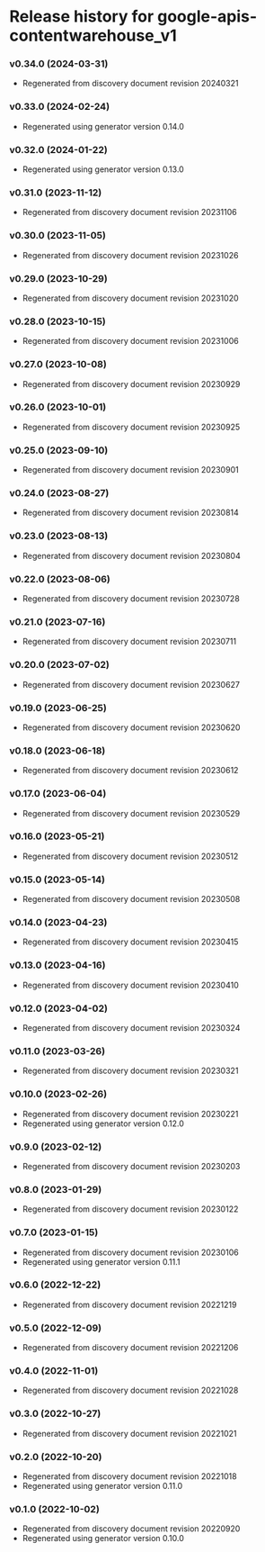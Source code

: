 # Release history for google-apis-contentwarehouse_v1

### v0.34.0 (2024-03-31)

* Regenerated from discovery document revision 20240321

### v0.33.0 (2024-02-24)

* Regenerated using generator version 0.14.0

### v0.32.0 (2024-01-22)

* Regenerated using generator version 0.13.0

### v0.31.0 (2023-11-12)

* Regenerated from discovery document revision 20231106

### v0.30.0 (2023-11-05)

* Regenerated from discovery document revision 20231026

### v0.29.0 (2023-10-29)

* Regenerated from discovery document revision 20231020

### v0.28.0 (2023-10-15)

* Regenerated from discovery document revision 20231006

### v0.27.0 (2023-10-08)

* Regenerated from discovery document revision 20230929

### v0.26.0 (2023-10-01)

* Regenerated from discovery document revision 20230925

### v0.25.0 (2023-09-10)

* Regenerated from discovery document revision 20230901

### v0.24.0 (2023-08-27)

* Regenerated from discovery document revision 20230814

### v0.23.0 (2023-08-13)

* Regenerated from discovery document revision 20230804

### v0.22.0 (2023-08-06)

* Regenerated from discovery document revision 20230728

### v0.21.0 (2023-07-16)

* Regenerated from discovery document revision 20230711

### v0.20.0 (2023-07-02)

* Regenerated from discovery document revision 20230627

### v0.19.0 (2023-06-25)

* Regenerated from discovery document revision 20230620

### v0.18.0 (2023-06-18)

* Regenerated from discovery document revision 20230612

### v0.17.0 (2023-06-04)

* Regenerated from discovery document revision 20230529

### v0.16.0 (2023-05-21)

* Regenerated from discovery document revision 20230512

### v0.15.0 (2023-05-14)

* Regenerated from discovery document revision 20230508

### v0.14.0 (2023-04-23)

* Regenerated from discovery document revision 20230415

### v0.13.0 (2023-04-16)

* Regenerated from discovery document revision 20230410

### v0.12.0 (2023-04-02)

* Regenerated from discovery document revision 20230324

### v0.11.0 (2023-03-26)

* Regenerated from discovery document revision 20230321

### v0.10.0 (2023-02-26)

* Regenerated from discovery document revision 20230221
* Regenerated using generator version 0.12.0

### v0.9.0 (2023-02-12)

* Regenerated from discovery document revision 20230203

### v0.8.0 (2023-01-29)

* Regenerated from discovery document revision 20230122

### v0.7.0 (2023-01-15)

* Regenerated from discovery document revision 20230106
* Regenerated using generator version 0.11.1

### v0.6.0 (2022-12-22)

* Regenerated from discovery document revision 20221219

### v0.5.0 (2022-12-09)

* Regenerated from discovery document revision 20221206

### v0.4.0 (2022-11-01)

* Regenerated from discovery document revision 20221028

### v0.3.0 (2022-10-27)

* Regenerated from discovery document revision 20221021

### v0.2.0 (2022-10-20)

* Regenerated from discovery document revision 20221018
* Regenerated using generator version 0.11.0

### v0.1.0 (2022-10-02)

* Regenerated from discovery document revision 20220920
* Regenerated using generator version 0.10.0

